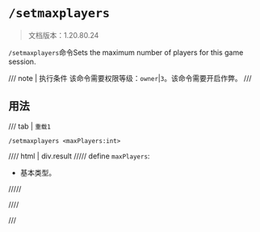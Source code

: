 # `/setmaxplayers`

> 文档版本：1.20.80.24

`/setmaxplayers`命令Sets the maximum number of players for this game session.

/// note | 执行条件
该命令需要权限等级：`owner`|`3`。该命令需要开启作弊。
///

## 用法

/// tab | `重载1`
```mcfunction
/setmaxplayers <maxPlayers:int>
```

//// html | div.result
///// define
`maxPlayers`: <!-- md:samp int -->

- 基本类型。


/////

////

///

